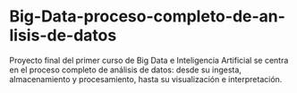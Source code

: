 # Big-Data-proceso-completo-de-an-lisis-de-datos
Proyecto final del primer curso de Big Data e Inteligencia Artificial se centra en el proceso completo de análisis de datos: desde su ingesta, almacenamiento y procesamiento, hasta su visualización e interpretación.

